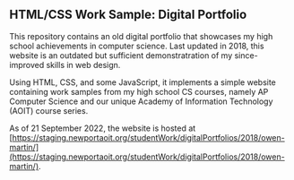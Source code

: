 
## HTML/CSS Work Sample: Digital Portfolio



This repository contains an old digital portfolio that showcases my high school
achievements in computer science. Last updated in 2018, this website is an
outdated but sufficient demonstratration of my since-improved skills in web
design.

Using HTML, CSS, and some JavaScript, it implements a simple website containing
work samples from my high school CS courses, namely AP Computer Science and
our unique Academy of Information Technology (AOIT) course series.

As of 21 September 2022, the website is hosted at
[https://staging.newportaoit.org/studentWork/digitalPortfolios/2018/owen-martin/](https://staging.newportaoit.org/studentWork/digitalPortfolios/2018/owen-martin/).
